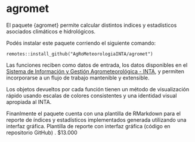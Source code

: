 # agromet

El paquete {agromet} permite calcular distintos indices y estadísticos asociados climáticos e hidrológicos. 

Podés instalar este paquete corriendo el siguiente comando:

`remotes::install_github("AgRoMeteorologiaINTA/agromet")` 

Las funciones reciben como datos de entrada, los datos disponibles en el [Sistema de Información y Gestión Agrometeorológica - INTA](http://siga.inta.gov.ar/), y permiten incorporarse a un flujo de trabajo mantenible y extensible. 

Los objetos devueltos por cada función tienen un método de visualización rápido usando escalas de colores consistentes y una identidad visual apropiada al INTA. 

Finanlmente el paquete cuenta con una plantilla  de RMarkdown para el reporte de índices y estadísticos implementados generada utilizando una interfaz gráfica. 
Plantilla de reporte con interfaz gráfica (código en repositorio GitHub) . $13.000
